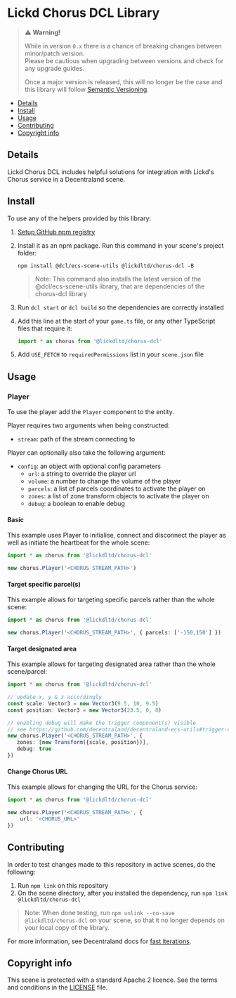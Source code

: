# Lickd Chorus DCL Library

> ⚠️ **Warning!**  
> 
> While in version `0.x` there is a chance of breaking changes between minor/patch version.  
> Please be cautious when upgrading between versions and check for any upgrade guides.  
> 
> Once a major version is released, this will no longer be the case and this library will follow [Semantic Versioning](https://semver.org/).

* [Details](#details)
* [Install](#install)
* [Usage](#usage)
* [Contributing](#contributing)
* [Copyright info](#copyright-info)

## Details

Lickd Chorus DCL includes helpful solutions for integration with Lickd's Chorus service in a Decentraland scene.

## Install

To use any of the helpers provided by this library:

1. [Setup GitHub npm registry](https://docs.github.com/en/packages/working-with-a-github-packages-registry/working-with-the-npm-registry#installing-a-package)

2. Install it as an npm package. Run this command in your scene's project folder:

   ```
   npm install @dcl/ecs-scene-utils @lickdltd/chorus-dcl -B
   ```

   > Note: This command also installs the latest version of the @dcl/ecs-scene-utils library, that are dependencies of the chorus-dcl library

3. Run `dcl start` or `dcl build` so the dependencies are correctly installed

4. Add this line at the start of your `game.ts` file, or any other TypeScript files that require it:

   ```ts
   import * as chorus from '@lickdltd/chorus-dcl'
   ```

5. Add `USE_FETCH` to `requiredPermissions` list in your `scene.json` file

## Usage

### Player

To use the player add the `Player` component to the entity.

Player requires two arguments when being constructed:

- `stream`: path of the stream connecting to

Player can optionally also take the following argument:

- `config`: an object with optional config parameters
  - `url`: a string to override the player url
  - `volume`: a number to change the volume of the player
  - `parcels`: a list of parcels coordinates to activate the player on
  - `zones`: a list of zone transform objects to activate the player on
  - `debug`: a boolean to enable debug 

#### Basic

This example uses Player to initialise, connect and disconnect the player as well as initiate the heartbeat for the
whole scene:

```ts
import * as chorus from '@lickdltd/chorus-dcl'

new chorus.Player('<CHORUS_STREAM_PATH>')
```

#### Target specific parcel(s)

This example allows for targeting specific parcels rather than the whole scene:

```ts
import * as chorus from '@lickdltd/chorus-dcl'

new chorus.Player('<CHORUS_STREAM_PATH>', { parcels: ['-150,150'] })
```

#### Target designated area

This example allows for targeting designated area rather than the whole scene/parcel:

```ts
import * as chorus from '@lickdltd/chorus-dcl'

// update x, y & z accordingly
const scale: Vector3 = new Vector3(9.5, 10, 9.5)
const position: Vector3 = new Vector3(23.5, 0, 8)

// enabling debug will make the trigger component(s) visible
// see https://github.com/decentraland/decentraland-ecs-utils#trigger-component for more information
new chorus.Player('<CHORUS_STREAM_PATH>', {
   zones: [new Transform({scale, position})],
   debug: true
})
```

#### Change Chorus URL

This example allows for changing the URL for the Chorus service:

```ts
import * as chorus from '@lickdltd/chorus-dcl'

new chorus.Player('<CHORUS_STREAM_PATH>', {
    url: '<CHORUS_URL>'
})
```

## Contributing

In order to test changes made to this repository in active scenes, do the following:

1. Run `npm link` on this repository
2. On the scene directory, after you installed the dependency, run `npm link @lickdltd/chorus-dcl`

> Note: When done testing, run `npm unlink --no-save @lickdltd/chorus-dcl` on your scene, so that it no longer depends on your local copy of the library.

For more information, see Decentraland docs for [fast iterations](https://docs.decentraland.org/creator/development-guide/create-libraries/#fast-iterations). 

## Copyright info

This scene is protected with a standard Apache 2 licence. See the terms and conditions in the [LICENSE](/LICENSE) file.

